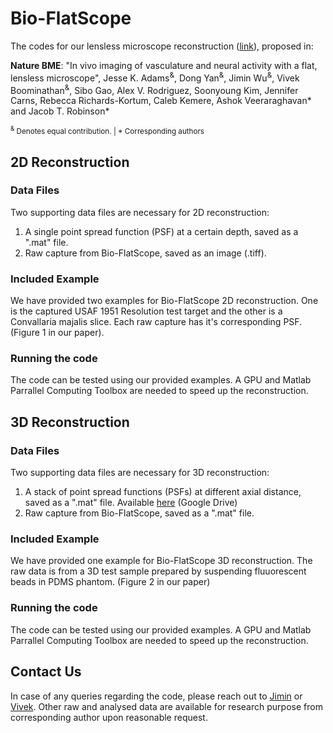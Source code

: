# Bio-FlatScope

The codes for our lensless microscope reconstruction ([link](https://www.nature.com/articles/s41551-022-00851-z)), proposed in:

**Nature BME**: "In vivo imaging of vasculature and neural activity with a flat, lensless microscope", Jesse K. Adams<sup>&</sup>, Dong Yan<sup>&</sup>, Jimin Wu<sup>&</sup>, Vivek Boominathan<sup>&</sup>, Sibo Gao, Alex V. Rodriguez, Soonyoung Kim, Jennifer Carns, Rebecca Richards-Kortum, Caleb Kemere, Ashok Veeraraghavan* and Jacob T. Robinson*

<sub><sup>&</sup> Denotes equal contribution. | * Corresponding authors </sub>

## 2D Reconstruction
### Data Files
Two supporting data files are necessary for 2D reconstruction:
  1. A single point spread function (PSF) at a certain depth, saved as a ".mat" file.
  2. Raw capture from Bio-FlatScope, saved as an image (.tiff).
### Included Example
We have provided two examples for Bio-FlatScope 2D reconstruction. One is the captured USAF 1951 Resolution test target and the other is a Convallaria majalis slice. Each raw capture has it's corresponding PSF. (Figure 1 in our paper).
### Running the code
The code can be tested using our provided examples. A GPU and Matlab Parrallel Computing Toolbox are needed to speed up the reconstruction. 


## 3D Reconstruction
### Data Files
Two supporting data files are necessary for 3D reconstruction:
  1. A stack of point spread functions (PSFs) at different axial distance, saved as a ".mat" file. Available [here](https://drive.google.com/file/d/1UYPXWlYjghcT7DvZNz0ZURw5mnc63Mzf/view?usp=sharing) (Google Drive)
  2. Raw capture from Bio-FlatScope, saved as a ".mat" file.
### Included Example
We have provided one example for Bio-FlatScope 3D reconstruction. The raw data is from a 3D test sample prepared by suspending fluuorescent beads in PDMS phantom. (Figure 2 in our paper)
### Running the code
The code can be tested using our provided examples. A GPU and Matlab Parrallel Computing Toolbox are needed to speed up the reconstruction. 


## Contact Us
In case of any queries regarding the code, please reach out to [Jimin](mailto:jimin.wu@rice.edu) or [Vivek](mailto:vivekb@rice.edu).
Other raw and analysed data are available for research purpose from corresponding author upon reasonable request.
